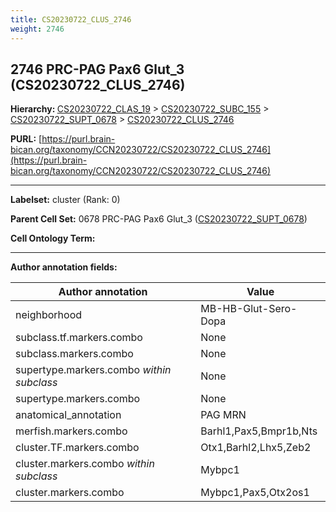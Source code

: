 ```yaml
---
title: CS20230722_CLUS_2746
weight: 2746
---
```

## 2746 PRC-PAG Pax6 Glut_3 (CS20230722_CLUS_2746)
<b>Hierarchy: </b>
[CS20230722_CLAS_19](../CS20230722_CLAS_19) >
[CS20230722_SUBC_155](../CS20230722_SUBC_155) >
[CS20230722_SUPT_0678](../CS20230722_SUPT_0678) >
[CS20230722_CLUS_2746](../CS20230722_CLUS_2746)

**PURL:** [https://purl.brain-bican.org/taxonomy/CCN20230722/CS20230722_CLUS_2746](https://purl.brain-bican.org/taxonomy/CCN20230722/CS20230722_CLUS_2746)

---


**Labelset:** cluster (Rank: 0)

**Parent Cell Set:** 0678 PRC-PAG Pax6 Glut_3 ([CS20230722_SUPT_0678](../CS20230722_SUPT_0678))



**Cell Ontology Term:** 

[MARKER GENES.]: #


---

[TRANSFERRED ANNOTATIONS.]: #


[AUTHOR ANNOTATION FIELDS.]: #


**Author annotation fields:**

| Author annotation | Value |
|-------------------|-------|
|neighborhood|MB-HB-Glut-Sero-Dopa|
|subclass.tf.markers.combo|None|
|subclass.markers.combo|None|
|supertype.markers.combo _within subclass_|None|
|supertype.markers.combo|None|
|anatomical_annotation|PAG MRN|
|merfish.markers.combo|Barhl1,Pax5,Bmpr1b,Nts|
|cluster.TF.markers.combo|Otx1,Barhl2,Lhx5,Zeb2|
|cluster.markers.combo _within subclass_|Mybpc1|
|cluster.markers.combo|Mybpc1,Pax5,Otx2os1|
